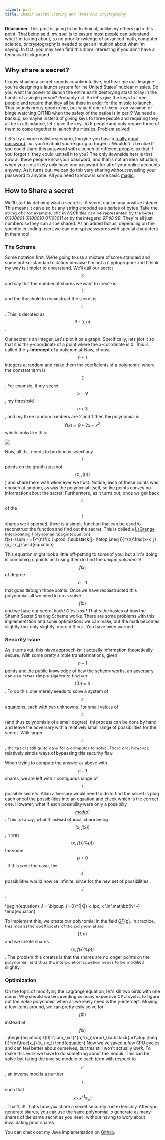 ```yaml
---
layout: post
title: Shamir Secret Sharing and Threshold Cryptography
---
```

**Disclaimer:** This post is going to be technical, unlike my others up to this point.  That being said, my goal is to ensure most people can uderstand what I'm talking about, so no prior knowledge of advanced math, computer science, or cryptography is needed to get an intuition about what I'm saying.  In fact, you may even find this *more* interesting if you don't have a technical background.

## Why share a secret?
I know sharing a secret sounds counterintuitive, but hear me out.  Imagine you're designing a launch system for the United States' nuclear missles.  Do you want the power to launch the entire earth destroying stash to lay in the hands of a single person?  Probably not.  So let's give the keys to three people and require that they all be there in order for the missle to launch.  That sounds pretty good to me, but what if one of them is on vacation or binge watching OITNB when the safety of the nation is in peril?  We need a backup, so maybe instead of giving keys to three people and requiring they all be in attendance, let's give the keys to 6 people and only require three of them to come together to launch the missles.  Problem solved!

Let's try a more realistic scenario,  Imagine you have a [really good password](https://xkcd.com/936/), but you're afraid you're going to forget it.  Wouldn't it be nice if you could share this password with a bunch of different people, so that if you forgot it, they could just tell it to you?  The only downside here is that now all these people know your password, and that is not an ideal situation, when you most likely only have one password for all of your online accounts anyway.  As it turns out, we can do this very sharing without revealing your password to anyone.  All you need to know is some basic [magic](https://en.wikipedia.org/wiki/Mathematics).

## How to Share a secret
We'll start by defining what a secret is.  A secret can be any positive integer.  This means it can also be any string encoded as a series of bytes.  Take the string *abc* for example.  *abc* in ASCII this can be represented by the bytes: *01100001 01100010 01100011* or by the integers: *97 98 99*.  They're all just numbers so they can all be shared.  As an added bonus, depending on the specific encoding used, we can encrypt passwords with special characters in them too!

### The Scheme
Some notation first.  We're going to use a mixture of some standard and some not-so-standard notation because I'm not a cryptogropher and I think my way is simpler to understand.  We'll call our secret $$S$$ and say that the number of shares we want to create is $$t$$ and the threshold to reconstruct the secret is $$n$$.  This is denoted as $$S : (t, n)$$.

Our secret is an integer.  Let's plot it on a graph.  Specifically, lets plot it so that it is the y-coordinate of a point where the x-coordinate is 0.  This is called the **y-intercept** of a polynomial.  Now, choose $$n - 1$$ integers at random and make them the coefficients of a polynomial where the constant term is $$S$$.  For example, if my secret $$S = 9$$, my threshold $$n = 3$$, and my three random numbers are 2 and 1 then the polynomial is $$f(x) = 9 + 2x + x^2$$ which looks like this:

![](assets/images/Graph1.png)

Now, all that needs to be done is select any $$t$$ points on the graph (just not $$(0, f(0))$$) and share them with whomever we trust.  Notice, each of these points was chosen at random, as was the polynomial itself, so the points convey no information about the secret!  Furthermore, as it turns out, once we get back $$n$$ of the $$t$$ shares we dispersed, there is a simple function that can be used to reconstruct the function and find out the secret.  This is called a [LaGrange Interpolating Polynomial](https://en.wikipedia.org/wiki/Lagrange_polynomial).
\begin{equation}
f(x)=\sum_{i=1}^{n}f(x_i)\prod_{\substack{j=1\atop j\neq i}}^{n}\frac{x-x_j}{x_i-x_j}
\end{equation}

This equation might look a little off-putting to some of you, but all it's doing is combining $n$ points and using them to find the *unique polynomial* $$f(x)$$ of degree $$n-1$$ that goes through those points.  Once we have reconstructed this polynomial, all we need to do is solve $$f(0)$$ and we have our secret back!  *C'est tout!*  That's the basics of how the Shamir Secret Sharing Scheme works.  There are some problems with this implementation and some optimiztions we can make, but the math becomes slightly (but only slightly) more difficult.  You have been warned.

### Security Issue
As it turns out, this niave approach isn't actually information theoretically secure.  With some pretty simple transformations, given $$n - 1$$ points and the public knowledge of how the scheme works, an adversary can use rather simple algebra to find out $$f(0) = S$$.  To do this, one merely needs to solve a system of $$n$$ equations, each with two unknowns.  For small values of $$n$$ (and thus polynomials of a small degree), thi process can be done by hand and leave the adversary with a relatively small range of possibilities for the secret.  With larger $$n$$, the task is still quite easy for a computer to solve.  There are, however, relatively simple ways of bypassing this security flaw.  

When trying to compute the answer as above with $$n-1$$ shares, we are left with a contiguous range of $$k$$ possible secrets.  Allan adversary would need to do to find the secret is plug each oneof the possibilities into an equation and check which is the correct one.  However, what if each possibility were only a possibiliy [$$mod(p)$$](https://en.wikipedia.org/wiki/Modulo_operation).  This is to say, what if instead of each share being $$(x, f(x))$$, it was $$(x, f(x) \% p))$$ for some $$p > 0$$.  If this were the case, the $$K$$ possibilities would now be infinite, since for the new set of possibilities $$J$$ :

\begin{equation}
J  = \bigcup_{i=0}^{|K|} k_ipx, x \in \mathbb{N^+}
\end{equation}

To implement this, we create our polynomial in the field [GF(p)](https://en.wikipedia.org/wiki/Finite_field).  In practice, this means the coefficients of the polynomial are $$[1, p)$$ and we create shares $$(x, f(x)\%p))$$.  The problem this creates is that the shares are no longer points on the polynomial, and thus the interpolation equation needs to be modified slightly.

### Optimization
On the topic of modifying the Lagrange equation, let's kill two birds with one stone.  Why should we be spending so many expensive CPU cycles to figure out *the entire polynomial* when all we really need is the y-intercept.  Moving a few items around, we can pretty esily solve for $$f(0)$$ instead of $$f(x)$$.
\begin{equation}
f(0)=\sum_{i=1}^{n}f(x_i)\prod_{\substack{j=1\atop j\neq i}}^{n}\frac{x_j}{x_j-x_i}
\end{equation}
Now we've saved a few CPU cycles and can feel better about ourselves, but this still won't actually *work*.  To make this work we have to do something about the moduli.  This can be solve byt taking the inverse modulo of each term with respect to $$p$$.  an inverse mod is a number $$x$$ such that $$x \cdot x^{-1}\equiv_p 1 $$.  That's it!  That's how you share a secret securely and extensibly.  After you generate shares, you can use the same polynomial to generate as many shares of the same secret as you need, without having to wory about invalidating prior shares.

You can check out my Java implementation on [Github](https://github.com/sethRait/Shamir).